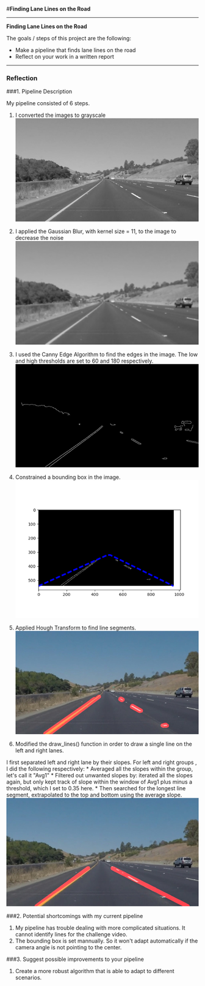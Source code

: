 #**Finding Lane Lines on the Road** 

---

**Finding Lane Lines on the Road**

The goals / steps of this project are the following:
* Make a pipeline that finds lane lines on the road
* Reflect on your work in a written report


[//]: # (Image References)

[image1]: ./report/gray.jpg "Grayscale"
[image2]: ./report/GaussianBlur.jpg "GaussianBlur"
[image3]: ./report/canny.jpg "Canny Edge"
[image4]: ./report/Boundingbox.png "Bounding Box"
[image5]: ./report/raw.jpg "Raw Hough Transform"
[image6]: ./report/cont.jpg "Continuous Line"



---

### Reflection

###1. Pipeline Description

My pipeline consisted of 6 steps. 

1. I converted the images to grayscale
![alt text][image1]

2. I applied the Gaussian Blur, with kernel size = 11, to the image to decrease the noise
![alt text][image2]

3. I used the Canny Edge Algorithm to find the edges in the image. The low and high thresholds are set to 60 and 180 respectively.
![alt text][image3]

4. Constrained a bounding box in the image. 
![alt text][image4]

5. Applied Hough Transform to find line segments.
![alt text][image5]

6. Modified the draw_lines() function in order to draw a single line on the left and right lanes. 

I first separated left and right lane by their slopes. For left and right groups , I did the following respectively:
    * Averaged all the slopes within the group, let's call it "Avg1"
    * Filtered out unwanted slopes by: iterated all the slopes again, but only kept track of slope within the window of Avg1 plus minus a threshold, which I set to 0.35 here.
    * Then searched for the longest line segment, extrapolated to the top and bottom using the average slope.
![alt text][image6]




###2. Potential shortcomings with my current pipeline
1. My pipeline has trouble dealing with more complicated situations. It cannot identify lines for the challenge video.
2. The bounding box is set mannually. So it won't adapt automatically if the camera angle is not pointing to the center.


###3. Suggest possible improvements to your pipeline

1. Create a more robust algorithm that is able to adapt to different scenarios.